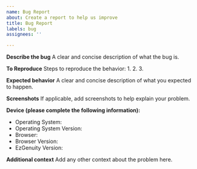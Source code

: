 ```yaml
---
name: Bug Report
about: Create a report to help us improve
title: Bug Report
labels: bug
assignees: ''

---
```


**Describe the bug**
A clear and concise description of what the bug is.

**To Reproduce**
Steps to reproduce the behavior:
1. 
2. 
3. 

**Expected behavior**
A clear and concise description of what you expected to happen.

**Screenshots**
If applicable, add screenshots to help explain your problem.

**Device (please complete the following information):**
 - Operating System: 
 - Operating System Version: 
 - Browser: 
 - Browser Version: 
 - EzGenuity Version: 

**Additional context**
Add any other context about the problem here.
